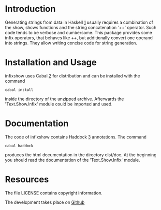 Introduction
============

Generating strings from data in Haskell [1] usually requires a combination of the show, shows functions and the string concatenation '++' operator. Such code tends to be verbose and cumbersome. This package provides some infix operators, that behaves like ++, but additionally convert one operand into strings. They allow writing concise code for string generation.

Installation and Usage
======================

infixshow uses Cabal [2] for distribution and can be installed with the command

	cabal install

inside the directory of the unzipped archive. Afterwards the 'Text.Show.Infix' module could be imported and used.

Documentation
=============

The code of infixshow contains Haddock [3] annotations. The command 

	cabal haddock

produces the html documentation in the directory dist/doc. At the beginning you should read the documentation of the 'Text.Show.Infix' module.

Resources
=========

The file LICENSE contains copyright information.

The development takes place on [Github](http://github.com/Borgvall/infixshow/)

[1]: http://www.haskell.org		"The programming language Haskell"
[2]: http://www.haskell.org/cabal	"Cabal distribution system"
[3]: http://www.haskell.org/haddock	"Haddock documentation system"
